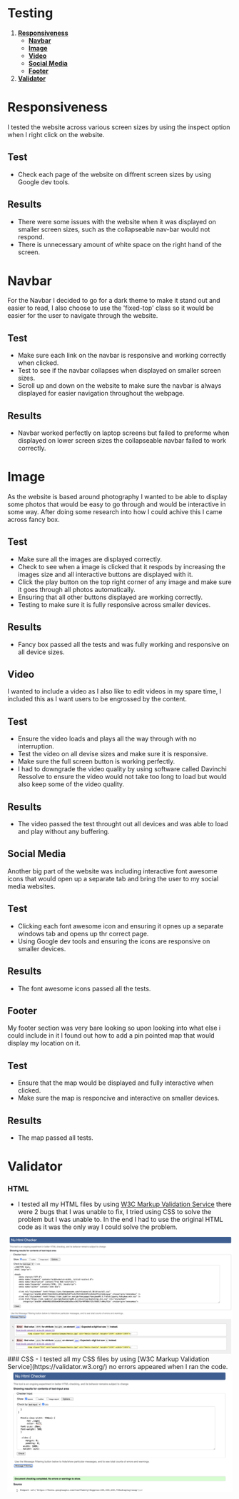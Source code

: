 # Testing
1. [**Responsiveness**](#responsiveness)
   - [**Navbar**](#navbar)
   - [**Image**](#image)
   - [**Video**](#video)
   - [**Social Media**](#social-media)
   - [**Footer**](#footer)
2. [**Validator**](#validator)



# Responsiveness
I tested the website across various screen sizes by using the inspect option when I right click on the website. 
## Test 
- Check each page of the website on diffrent screen sizes by using Google dev tools.
## Results
- There were some issues with the website when it was displayed on smaller screen sizes, such as the collapseable nav-bar would not respond.
- There is unnecessary amount of white space on the right hand of the screen.

# Navbar
For the Navbar I decided to go for a dark theme to make it stand out and easier to read, I also choose to use the 'fixed-top' class so it would be easier for the user to navigate through the website.
## Test 
- Make sure each link on the navbar is responsive and working correctly when clicked.
- Test to see if the navbar collapses when displayed on smaller screen sizes.
- Scroll up and down on the website to make sure the navbar is always displayed for easier navigation throughout the webpage.
## Results
- Navbar worked perfectly on laptop screens but failed to preforme when displayed on lower screen sizes the collapseable navbar failed to work correctly.

# Image
As the website is based around photography I wanted to be able to display some photos that would be easy to go through and would be interactive in some way. After doing some research into how I could achive this I came across fancy box.
## Test 
- Make sure all the images are displayed correctly.
- Check to see when a image is clicked that it respods by increasing the images size and all interactive buttons are displayed with it.
- Click the play button on the top right corner of any image and make sure it goes through all photos automatically.
- Ensuring that all other buttons displayed are working correctly.
- Testing to make sure it is fully responsive across smaller devices.
## Results
- Fancy box passed all the tests and was fully working and responsive on all device sizes.

## Video
I wanted to include a video as I also like to edit videos in my spare time, I included this as I want users to be engrossed by the content.
## Test
- Ensure the video loads and plays all the way through with no interruption.
- Test the video on all devise sizes and make sure it is responsive.
- Make sure the full screen button is working perfectly.
- I had to downgrade the video quality by using software called Davinchi Ressolve to ensure the video would not take too long to load but would also keep some of the video quality.
## Results
- The video passed the test throught out all devices and was able to load and play without any buffering.

## Social Media 
Another big part of the website was including interactive font awesome icons that would open up a separate tab and bring the user to my social media websites.
## Test 
- Clicking each font awesome icon and ensuring it opnes up a separate windows tab and opens up thr correct page.
- Using Google dev tools and ensuring the icons are responsive on smaller devices.
## Results
- The font awesome icons passed all the tests.

## Footer 
My footer section was very bare looking so upon looking into what else i could include in it I found out how to add a pin pointed map that would display my location on it.
## Test
- Ensure that the map would be displayed and fully interactive when clicked.
- Make sure the map is responcive and interactive on smaller devices.
## Results
- The map passed all tests.

# Validator
### HTML
- I tested all my HTML files by using [W3C Markup Validation Service](https://validator.w3.org/) there were 2 bugs that I was unable to fix, I tried using CSS to solve the problem but I was unable to. In the end I had to use the original HTML code as it was the only way I could solve the problem.
<img src="assets/images/html.jpg">
### CSS
- I tested all my CSS files by using [W3C Markup Validation Service](https://validator.w3.org/) no errors appeared when I ran the code.
<img src="assets/images/css.jpg">



